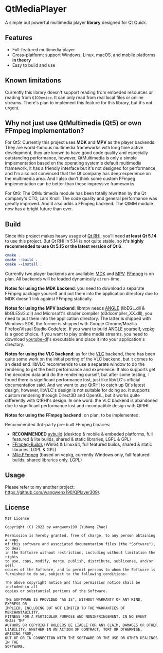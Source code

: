# QtMediaPlayer

A simple but powerful multimedia player **library** designed for Qt Quick.

## Features

- Full-featured multimedia player
- Cross-platform: support Windows, Linux, macOS, and mobile platforms **in theory**
- Easy to build and use

## Known limitations

Currently this library doesn't support reading from embeded resources or reading from `QIODevice`. It can only read from real local files or online streams. There's plan to implement this feature for this library, but it's not urgent.

## Why not just use QtMultimedia (Qt5) or own FFmpeg implementation?

For Qt5: Currently this project uses **MDK** and **MPV** as the player backends. They are world-famous multimedia frameworks with long time active development, they are known to have good code quality and especially outstanding performance, however, QtMultimedia is only a simple implementation based on the operating system's default multimedia framework, it has a friendly interface but it's not designed for performance, and I'm also not convinced that the Qt company has deep experience on the multimedia area. And I also don't think some custom FFmpeg implementation can be better than these impressive frameworks.

For Qt6: The QtMultimedia module has been totally rewritten by the Qt company's CTO, Lars Knoll. The code quality and general performance was greatly improved. And it also adds a FFmpeg backend. The QtMM module now has a bright future than ever.

## Build

Since this project makes heavy usage of [Qt RHI](https://doc.qt.io/qt-6/qtquick-visualcanvas-adaptations.html), you'll need **at least Qt 5.14** to use this project. But Qt RHI in 5.14 is not quite stable, so **it's highly recommended to use Qt 5.15 or the latest version of Qt 6**.

```cmake
cmake .
cmake --build .
cmake --install .
```

Currently two player backends are available: [MDK](https://sourceforge.net/projects/mdk-sdk/files/) and [MPV](https://sourceforge.net/projects/mpv-player-windows/files/libmpv/). [FFmpeg](https://ffmpeg.org/) is on plan. All backends will be loaded dynamically at run-time.

**Notes for using the MDK backend**: you need to download a separate FFmpeg package yourself and put them into the application directory due to MDK doesn't link against FFmpeg statically.

**Notes for using the MPV backend**: libmpv needs [ANGLE](https://github.com/google/angle) (libEGL.dll & libGLESv2.dll) and Microsoft's shader compiler (d3dcompiler_XX.dll), you need to put them into the application directory. The latter is shipped with Windows SDK, the former is shipped with Google Chrome/Mozilla Firefox/Visual Studio Code/etc. If you want to build ANGLE yourself, [vcpkg](https://github.com/microsoft/vcpkg) is a good choice. If you want to play online media streams, you need to download [youtube-dl](https://github.com/yt-dlp/yt-dlp/releases/latest)'s executable and place it into your application's directory.

**Notes for using the VLC backend**: as for the [VLC](https://artifacts.videolan.org/vlc/nightly-win64-llvm/) backend, there has been quite some work on the initial porting of the VLC backend, but it comes to an dead end. libVLC recommends to use a separate window to do the rendering to get the best performance and experience. It also supports get the decoded data and do the rendering ourself, but after some testing, I found there is significant performance lost, just like libVLC's official documentation said. And we want to use QtRHI to catch up Qt's latest design, however, libVLC's design is not suitable for doing so. It supports custom rendering through Direct3D and OpenGL, but it works quite differently with QtRHI's design. In one word: the VLC backend is abandoned due to significant performance lost and incompatible design with QtRHI.

**Notes for using the FFmpeg backend**: on plan, to be implemented.

Recommended 3rd-party pre-built FFmpeg binaries:
- **RECOMMENDED** [avbuild](https://sourceforge.net/projects/avbuild/files/) (desktop & mobile & embeded platforms, full featured & lite builds, shared & static libraries, LGPL & GPL)
- [FFmpeg-Builds](https://github.com/BtbN/FFmpeg-Builds/releases/latest) (Win64 & Linux64, full featured builds, shared & static libraries, LGPL & GPL)
- [Mile.FFmpeg](https://github.com/ProjectMile/Mile.FFmpeg/releases/latest) (based on vcpkg, currently Windows only, full featured builds, shared libraries only, LGPL)

## Usage

Please refer to my another project: <https://github.com/wangwenx190/QPlayer309/>.

## License

```text
MIT License

Copyright (C) 2022 by wangwenx190 (Yuhang Zhao)

Permission is hereby granted, free of charge, to any person obtaining a copy
of this software and associated documentation files (the "Software"), to deal
in the Software without restriction, including without limitation the rights
to use, copy, modify, merge, publish, distribute, sublicense, and/or sell
copies of the Software, and to permit persons to whom the Software is
furnished to do so, subject to the following conditions:

The above copyright notice and this permission notice shall be included in all
copies or substantial portions of the Software.

THE SOFTWARE IS PROVIDED "AS IS", WITHOUT WARRANTY OF ANY KIND, EXPRESS OR
IMPLIED, INCLUDING BUT NOT LIMITED TO THE WARRANTIES OF MERCHANTABILITY,
FITNESS FOR A PARTICULAR PURPOSE AND NONINFRINGEMENT. IN NO EVENT SHALL THE
AUTHORS OR COPYRIGHT HOLDERS BE LIABLE FOR ANY CLAIM, DAMAGES OR OTHER
LIABILITY, WHETHER IN AN ACTION OF CONTRACT, TORT OR OTHERWISE, ARISING FROM,
OUT OF OR IN CONNECTION WITH THE SOFTWARE OR THE USE OR OTHER DEALINGS IN THE
SOFTWARE.
```
